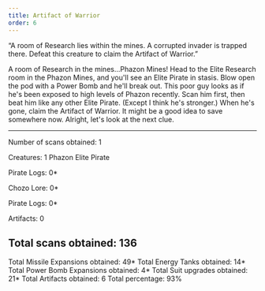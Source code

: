 ```yaml
---
title: Artifact of Warrior
order: 6
---
```




“A room of Research lies within the mines.
A corrupted invader is trapped there.
Defeat this creature to claim the Artifact of Warrior.”

A room of Research in the mines...Phazon Mines! Head to the Elite Research room
in the Phazon Mines, and you'll see an Elite Pirate in stasis. Blow open the
pod with a Power Bomb and he'll break out. This poor guy looks as if he's been
exposed to high levels of Phazon recently. Scan him first, then beat him like
any other Elite Pirate. (Except I think he's stronger.) When he's gone,
claim the Artifact of Warrior. It might be a good idea to save somewhere now.
Alright, let's look at the next clue.

-------------------------
Number of scans obtained: 1

Creatures: 1
Phazon Elite Pirate

Pirate Logs: 0*

Chozo Lore: 0*

Pirate Logs: 0*

Artifacts: 0

Total scans obtained: 136
-------------------------

Total Missile Expansions obtained: 49*
Total Energy Tanks obtained: 14*
Total Power Bomb Expansions obtained: 4*
Total Suit upgrades obtained: 21*
Total Artifacts obtained: 6
Total percentage: 93%


